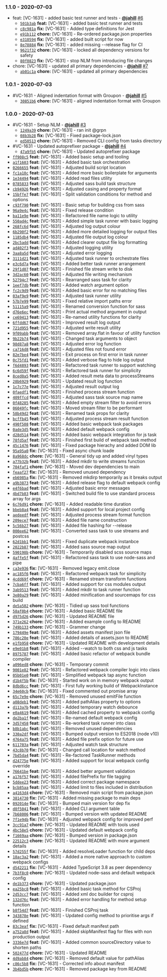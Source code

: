 ### 1.1.0 - 2020-07-03

* feat: [VC-1631] - added basic test runner and tests - **[@jahill](https://github.groupondev.com/jahill)** [#6](https://github.groupondev.com/Coupons/ideal/pull/6)
  - [`501b3ab`](https://github.groupondev.com/Coupons/ideal/commit/501b3abc1d016ab6aa2a24367d4a7692a8912faf) **feat:** [VC-1631] - added basic test runner and tests
  - [`c8c981a`](https://github.groupondev.com/Coupons/ideal/commit/c8c981a688869e23b293848831c45f6c95654d9e) **fix:** [VC-1631] - Added type definitions for Jest
  - [`e91b112`](https://github.groupondev.com/Coupons/ideal/commit/e91b112a8387138949de3028cab072ad6ca568de) **chore:** [VC-1631] - Re-ordered package.json properties
  - [`e310594`](https://github.groupondev.com/Coupons/ideal/commit/e3105943fd777620fbbd11a104f9185d3474d2eb) **fix:** [VC-1631] - added built script for now
  - [`8e78884`](https://github.groupondev.com/Coupons/ideal/commit/8e78884eef197087365ca57161c5210ec010c6ae) **fix:** [VC-1631] - added missing --release flag for CI
  - [`9621f32`](https://github.groupondev.com/Coupons/ideal/commit/9621f322f3dbe5645aab07c5919adf6de26d901f) **chore:** [VC-1631] - locked all dependency versions for safety
  - [`80f0823`](https://github.groupondev.com/Coupons/ideal/commit/80f082340f94b390a29820de17a9884b8cd8d6ae) **fix:** [VC-1631] - stop NLM from introducing file changes
* chore: [VC-1631] - updated all primary dependencies - **[@jahill](https://github.groupondev.com/jahill)** [#7](https://github.groupondev.com/Coupons/ideal/pull/7)
  - [`ab01c1a`](https://github.groupondev.com/Coupons/ideal/commit/ab01c1a5dd08e3ccbeee0e32b4d6d195c35105af) **chore:** [VC-1631] - updated all primary dependencies


### 1.0.1 - 2020-07-03

* #VC-1631 - Aligned indentation format with Groupon - **[@jahill](https://github.groupondev.com/jahill)** [#5](https://github.groupondev.com/Coupons/ideal/pull/5)
  - [`30851b6`](https://github.groupondev.com/Coupons/ideal/commit/30851b65494db80432134acd1b50a2b28226a6fa) **chore:** [VC-1631] - aligned indentation format with Groupon


### 1.0.0 - 2020-07-03

* #VC-1631 - Setup NLM - **[@jahill](https://github.groupondev.com/jahill)** [#3](https://github.groupondev.com/Coupons/ideal/pull/3)
  - [`1249a39`](https://github.groupondev.com/Coupons/ideal/commit/1249a39f505bb8048dcb598fbf579bd9dcdbf382) **chore:** [VC-1631] - ran init @grpn
  - [`08b3b28`](https://github.groupondev.com/Coupons/ideal/commit/08b3b2853a3bb137f8a348af4333a02128128eb9) **fix:** [VC-1631] - Fixed package-lock.json
  - [`ed50513`](https://github.groupondev.com/Coupons/ideal/commit/ed50513234a85274acc6a2aa047c4a4e597ddec5) **chore:** [VC-1631] - Removed CLI config from tasks directory
* #VC-1631 - Updated autoprefixer package - **[@jahill](https://github.groupondev.com/jahill)** [#4](https://github.groupondev.com/Coupons/ideal/pull/4)
  - [`47a9fb5`](https://github.groupondev.com/Coupons/ideal/commit/47a9fb574eb8363c15a5ae6523e4cae2ad1134cc) **chore:** [VC-1631] - Updated autoprefixer package
* [`ff908c5`](https://github.groupondev.com/Coupons/ideal/commit/ff908c52c2f8e4b63f2e8da4d54177ed41026c9d) **feat:** [VC-1631] - Added basic setup and tooling
* [`a1f1603`](https://github.groupondev.com/Coupons/ideal/commit/a1f160326c874ec91fdd36ac26b836fbfa1767da) **feat:** [VC-1631] - Added basic task orchestration
* [`0266655`](https://github.groupondev.com/Coupons/ideal/commit/0266655a22bfd06f398f970e31cd17fe3579f551) **feat:** [VC-1631] - Adjusted build script location
* [`fc1a10c`](https://github.groupondev.com/Coupons/ideal/commit/fc1a10cd68b552e0889959d2cf786bd432e63cd6) **feat:** [VC-1631] - Added more basic boilerplate for arguments
* [`1e34494`](https://github.groupondev.com/Coupons/ideal/commit/1e3449436ce899cd4a24f100f7886555d2fd2d49) **feat:** [VC-1631] - Added read files utility
* [`0785833`](https://github.groupondev.com/Coupons/ideal/commit/0785833c9d410eccb69412d33af34a9a16c9c961) **feat:** [VC-1631] - Adjusted sass build task structure
* [`cb94926`](https://github.groupondev.com/Coupons/ideal/commit/cb949269052fcf700cfadff25f212fcc0f284119) **feat:** [VC-1631] - Adjusted casing and property format
* [`15bffe7`](https://github.groupondev.com/Coupons/ideal/commit/15bffe73ac009498c92a90a477cc0ad705124081) **feat:** [VC-1631] - Split validation conditions for method and options
* [`c93f790`](https://github.groupondev.com/Coupons/ideal/commit/c93f7904a6c531dc86c1311866a38101f47ce6d7) **feat:** [VC-1631] - Basic setup for building css from sass
* [`96a9e4c`](https://github.groupondev.com/Coupons/ideal/commit/96a9e4c7807b1502ba13add83bd756fc0001b14d) **feat:** [VC-1631] - Fixed release condition
* [`ba11e9e`](https://github.groupondev.com/Coupons/ideal/commit/ba11e9eba9e294279bfd6399c89b2d209d322cf0) **feat:** [VC-1631] - Refactored file name logic to utility
* [`550ad4c`](https://github.groupondev.com/Coupons/ideal/commit/550ad4cc8d0320bee9ec804d8f5ff31637a8e6e4) **feat:** [VC-1631] - Added simple task runner with basic logging
* [`268fc6d`](https://github.groupondev.com/Coupons/ideal/commit/268fc6d929b5b28553d7c4b80593891bbdb49ba3) **feat:** [VC-1631] - Adjusted log output colour
* [`6b290f2`](https://github.groupondev.com/Coupons/ideal/commit/6b290f294b79d109a675ddb2ec223108b049fc8f) **feat:** [VC-1631] - Added more detailed logging for output files
* [`1185db4`](https://github.groupondev.com/Coupons/ideal/commit/1185db4b641bcdc186b71dfb83f191a8809574f5) **feat:** [VC-1631] - Adjusted file output log colour
* [`2bc5add`](https://github.groupondev.com/Coupons/ideal/commit/2bc5adde346c108376d102ccc9ce9fa7e074950d) **feat:** [VC-1631] - Added clearer output file log formatting
* [`ad402f3`](https://github.groupondev.com/Coupons/ideal/commit/ad402f31b7cdb40a3be52a293099507690641d62) **feat:** [VC-1631] - Adjusted logging utility
* [`3aa8a5d`](https://github.groupondev.com/Coupons/ideal/commit/3aa8a5da65a65e77fb0a487c82a87dfc78714347) **feat:** [VC-1631] - Adjusted error logging
* [`3111d21`](https://github.groupondev.com/Coupons/ideal/commit/3111d21681020979414d9fa5a8589be7ce0ab4e7) **feat:** [VC-1631] - Adjusted task runner to orchestrate files
* [`e3c6d7a`](https://github.groupondev.com/Coupons/ideal/commit/e3c6d7aeb07c255ae814e203c4c99b85444945af) **feat:** [VC-1631] - Added better task runner arrangement
* [`29f1d07`](https://github.groupondev.com/Coupons/ideal/commit/29f1d0727cb66f40eaa929ff4dcd90cd6e1891f7) **feat:** [VC-1631] - Finished file stream write to disk
* [`3d2ac60`](https://github.groupondev.com/Coupons/ideal/commit/3d2ac60b9d7449821ba9b56bff8afb8503e2e1e0) **feat:** [VC-1631] - Adjusted file writing mechanism
* [`52794c7`](https://github.groupondev.com/Coupons/ideal/commit/52794c766464629a42e119608a35611dc1e96f69) **feat:** [VC-1631] - Rearranged sass task for clarity
* [`1eef7db`](https://github.groupondev.com/Coupons/ideal/commit/1eef7db8815544ea982fd639c0e489c1349cead6) **feat:** [VC-1631] - Added watch argument option
* [`fc2c9d9`](https://github.groupondev.com/Coupons/ideal/commit/fc2c9d9fb4f0f5cdea12b810f6ba45e0e07bb4ae) **feat:** [VC-1631] - Added basic error for no matching files
* [`03af9e9`](https://github.groupondev.com/Coupons/ideal/commit/03af9e97892c86ac0c50959051d7c07ffa53ef64) **feat:** [VC-1631] - Adjusted task runner utility
* [`57b7e99`](https://github.groupondev.com/Coupons/ideal/commit/57b7e99b16d783d2f57826f3cd17e9cc7b0687a8) **feat:** [VC-1631] - Fixed relative import paths error
* [`51115a9`](https://github.groupondev.com/Coupons/ideal/commit/51115a987644ab8f2cba8487ced4f71e1ed49366) **feat:** [VC-1631] - Renamed conversion function for sass
* [`d76e6ec`](https://github.groupondev.com/Coupons/ideal/commit/d76e6ec397f3828cb9cd8ef9181ceab37ae55839) **feat:** [VC-1631] - Print actual method argument in output
* [`ce69413`](https://github.groupondev.com/Coupons/ideal/commit/ce69413c01bdf4920a9e714ba4fcf1541e186e01) **feat:** [VC-1631] - Re-named utility functions for clarity
* [`6ffdd67`](https://github.groupondev.com/Coupons/ideal/commit/6ffdd67466f0c0c5e202174b4e972662ea90f268) **feat:** [VC-1631] - Improved result log output
* [`721d955`](https://github.groupondev.com/Coupons/ideal/commit/721d955d3a6bfb4a66dbb36004bd390771328230) **feat:** [VC-1631] - Adjusted write result utility
* [`9f09abb`](https://github.groupondev.com/Coupons/ideal/commit/9f09abb7253d70d6a5ead355525021d1f2541077) **feat:** [VC-1631] - Removed array.flat in favour of utility function
* [`9b22b74`](https://github.groupondev.com/Coupons/ideal/commit/9b22b748414b3543fa27f831a28b87c616511fc9) **feat:** [VC-1631] - Changed task arguments to object
* [`98d87a8`](https://github.groupondev.com/Coupons/ideal/commit/98d87a88f892ba451abba11ba199ef8a561ad79b) **feat:** [VC-1631] - Adjusted error log function
* [`ca716d8`](https://github.groupondev.com/Coupons/ideal/commit/ca716d8a11892c497d46458799c93a787e636a67) **feat:** [VC-1631] - Adjusted files not found error
* [`82e7be4`](https://github.groupondev.com/Coupons/ideal/commit/82e7be4412a924806c4958383d50faa3f9337f9f) **feat:** [VC-1631] - Exit process on first error in task runner
* [`0c75fd1`](https://github.groupondev.com/Coupons/ideal/commit/0c75fd1fa0897b5f03d1a8137ac7799ab673d635) **feat:** [VC-1631] - Added verbose flag to hide log output
* [`f6d4893`](https://github.groupondev.com/Coupons/ideal/commit/f6d489386b9b1261f2597665a84af31f76787aa0) **feat:** [VC-1631] - Refactored task runner to support watching
* [`6c6d59f`](https://github.groupondev.com/Coupons/ideal/commit/6c6d59f84aa83bb777f2372bd00a0d3daa58922a) **feat:** [VC-1631] - Refactored task runner for simplicity
* [`8ced0a5`](https://github.groupondev.com/Coupons/ideal/commit/8ced0a5944da31ab54388f5e9076a0c5c6fac933) **feat:** [VC-1631] - Added result meta data to processStreams
* [`28b6929`](https://github.groupondev.com/Coupons/ideal/commit/28b6929cc23b80904d27ae755d4a2b2b0c583aa8) **feat:** [VC-1631] - Updated result log function
* [`1c7c77e`](https://github.groupondev.com/Coupons/ideal/commit/1c7c77e1bb02e77099ae21b342bb721078313284) **feat:** [VC-1631] - Adjusted result output log
* [`0faedf1`](https://github.groupondev.com/Coupons/ideal/commit/0faedf10c09798dba87cfa2f05be408d29207592) **feat:** [VC-1631] - Finished process stream function
* [`409ffcd`](https://github.groupondev.com/Coupons/ideal/commit/409ffcdccefa0484b2833cb703bfea243ac5ef28) **feat:** [VC-1631] - Adjusted sass task source map name
* [`0f48285`](https://github.groupondev.com/Coupons/ideal/commit/0f482853adbbd802639a7065b5a22a0051a983a5) **feat:** [VC-1631] - Added empty stream filter to avoid errors
* [`06049fc`](https://github.groupondev.com/Coupons/ideal/commit/06049fcf5ed98e8021ffb78e44b848ab2e1f1755) **feat:** [VC-1631] - Moved stream filter to be performant
* [`58b49d2`](https://github.groupondev.com/Coupons/ideal/commit/58b49d28cf3fb777498a9ead307a7f386ef3ac03) **feat:** [VC-1631] - Renamed task props for clarity
* [`bcffb45`](https://github.groupondev.com/Coupons/ideal/commit/bcffb454dd776b5b68d42563d91fe0f63b5c2c5c) **feat:** [VC-1631] - Adjusted process stream result function
* [`490f508`](https://github.groupondev.com/Coupons/ideal/commit/490f50892b875fa818f2adf44d536124cfc90a73) **feat:** [VC-1631] - Added basic webpack task packages
* [`0ade3d5`](https://github.groupondev.com/Coupons/ideal/commit/0ade3d5c4f5564a270d1844f47a1d0b67bdce109) **feat:** [VC-1631] - Added default webpack config
* [`d28d514`](https://github.groupondev.com/Coupons/ideal/commit/d28d5141b95f1d4c8e4649edf29230884859315c) **feat:** [VC-1631] - Added basic webpack integration for js task
* [`78fd5af`](https://github.groupondev.com/Coupons/ideal/commit/78fd5af927706b3e237aa405a4784c11a1164255) **feat:** [VC-1631] - Finished first build of webpack task method
* [`45c1476`](https://github.groupondev.com/Coupons/ideal/commit/45c14763bee1cf51bc35bcf73620338cd03a8ff6) **feat:** [VC-1631] - Fixed package hierachy and added DOM lib
* [`95a95a0`](https://github.groupondev.com/Coupons/ideal/commit/95a95a018b19d3da3c2251f2c2a0f25928b65c17) **fix:** [VC-1631] - Fixed async chunk loade
* [`8a968dc`](https://github.groupondev.com/Coupons/ideal/commit/8a968dc07824896c003dbf9c98284733ce61dc0f) **chore:** [VC-1631] - General tidy up and added vinyl types
* [`a77b32b`](https://github.groupondev.com/Coupons/ideal/commit/a77b32bf5a85ddcdde275bde63a968a49ac5cf73) **feat:** [VC-1631] - Added mkdir to write streams function
* [`704faf1`](https://github.groupondev.com/Coupons/ideal/commit/704faf1249bfea82fd7f1d3d569f53de22f1dd0c) **chore:** [VC-1631] - Moved dev dependencies to main
* [`feaaf27`](https://github.groupondev.com/Coupons/ideal/commit/feaaf27080c967df927f6711739d9f8ff4dd868e) **fix:** [VC-1631] - Removed unused dependency
* [`eb6985a`](https://github.groupondev.com/Coupons/ideal/commit/eb6985ab1c2d2273ed3da56038f1a7b539764ceb) **fix:** [VC-1631] - Removed mkdirp temporarily as it breaks output
* [`a9b3873`](https://github.groupondev.com/Coupons/ideal/commit/a9b3873c87708659254cf8b8dd379f98353950b3) **feat:** [VC-1631] - Added release flag to default webpack config
* [`e4f6bad`](https://github.groupondev.com/Coupons/ideal/commit/e4f6bad57d2f5063a26a5f653f2784d8eb75f4a2) **feat:** [VC-1631] - Adjusted basic error messages
* [`4bd7b83`](https://github.groupondev.com/Coupons/ideal/commit/4bd7b83a22e8e3971c43026efd8d16b653e89324) **feat:** [VC-1631] - Switched build file to use standard process array for args
* [`6c76d91`](https://github.groupondev.com/Coupons/ideal/commit/6c76d91d5e89079cde3b1f810a29e3114eef5a29) **chore:** [VC-1631] - Added readable time duration
* [`bbeb8a4`](https://github.groupondev.com/Coupons/ideal/commit/bbeb8a49c5c2ef7244e6a2060726a179b186b82b) **feat:** [VC-1631] - Added support for local project config
* [`aedeedf`](https://github.groupondev.com/Coupons/ideal/commit/aedeedf801d6a8e0495805e12b07b93d2ac9afac) **feat:** [VC-1631] - Adjusted process stream format function
* [`209ece7`](https://github.groupondev.com/Coupons/ideal/commit/209ece72b707204ffe1e0a4fa7871cbdc2294f4d) **feat:** [VC-1631] - Added file name construction
* [`5c56b27`](https://github.groupondev.com/Coupons/ideal/commit/5c56b27bcdfbee5e811fecafb2a0ac03f8d6b75b) **feat:** [VC-1631] - Added file hashing for --release
* [`000ee62`](https://github.groupondev.com/Coupons/ideal/commit/000ee62bf1b19ec64f798f11ec5bbb24f06cdc47) **feat:** [VC-1631] - Converted sass task to use streams and postcss
* [`62d1bb1`](https://github.groupondev.com/Coupons/ideal/commit/62d1bb12bac445049601ea4fb45260ee7039ceaa) **feat:** [VC-1631] - Fixed duplicate webpack instanbce
* [`2022b87`](https://github.groupondev.com/Coupons/ideal/commit/2022b87497778a8f88aefa981b7f0a507191c75b) **feat:** [VC-1631] - Added sass source map output
* [`590198b`](https://github.groupondev.com/Coupons/ideal/commit/590198bc51cbe4e8659568d18e21c902454268d4) **chore:** [VC-1631] - Temporarily disabled scss source maps
* [`4affe5f`](https://github.groupondev.com/Coupons/ideal/commit/4affe5ffc07a0144cdba5c96d7d44e68d7e32ef0) **feat:** [VC-1631] - Refactored sass task to use node-sass and pipe
* [`ca3e936`](https://github.groupondev.com/Coupons/ideal/commit/ca3e936bf0a702be24c56b1ea7a853536141ba0e) **fix:** [VC-1631] - Removed legacy emit.close
* [`ac185f6`](https://github.groupondev.com/Coupons/ideal/commit/ac185f6fce6666486e393a276fd71e2ab1c87be4) **feat:** [VC-1631] - Refactored webpack task for simplicity
* [`4cdd69f`](https://github.groupondev.com/Coupons/ideal/commit/4cdd69ff64424864a922e4dc3de9ba9eaaf0e136) **chore:** [VC-1631] - Renamed stream transform functions
* [`7cba6ff`](https://github.groupondev.com/Coupons/ideal/commit/7cba6ff5d71a0a65fd55f57eed6b28ceebf595ad) **feat:** [VC-1631] - Added support for css modules output
* [`3ab9513`](https://github.groupondev.com/Coupons/ideal/commit/3ab9513d90c8bbb1d6921933e161900e012e6961) **feat:** [VC-1631] - Added mkdir to task runner function
* [`3e80a29`](https://github.groupondev.com/Coupons/ideal/commit/3e80a29a276eff116b1677568896bb657efe1852) **feat:** [VC-1631] - Added minification and sourcemaps for css build
* [`de5a502`](https://github.groupondev.com/Coupons/ideal/commit/de5a502767a40f2d3abe4ae6da0a2b4b6c98ab0b) **chore:** [VC-1631] - Tidied up sass tool functions
* [`58af0b4`](https://github.groupondev.com/Coupons/ideal/commit/58af0b4406b4720a049943a657540aff416ecfbb) **chore:** [VC-1631] - Added basic README file
* [`d975d26`](https://github.groupondev.com/Coupons/ideal/commit/d975d26c26593dfe2b898bcfc42eb80312a01430) **chore:** [VC-1631] - Updated README file
* [`371e262`](https://github.groupondev.com/Coupons/ideal/commit/371e2620cb61e31bacd31c89e63322a3654d8231) **chore:** [VC-1631] - Added example config to README
* [`749b133`](https://github.groupondev.com/Coupons/ideal/commit/749b133c2472782b2f0ebb95dff2b427097e58d5) **chore:** [VC-1631] - Grammer change
* [`179449e`](https://github.groupondev.com/Coupons/ideal/commit/179449e5326a12dec9877a67d11dace5418c399f) **feat:** [VC-1631] - Added assets manifest json file
* [`786c20e`](https://github.groupondev.com/Coupons/ideal/commit/786c20e31eae9f036a7d3edae53f2ea6a357f5d8) **feat:** [VC-1631] - Added details of assets.json to README
* [`e1fb958`](https://github.groupondev.com/Coupons/ideal/commit/e1fb958a9620c732632f004f5864e97a7da82f6a) **chore:** [VC-1631] - Updated README with development details
* [`e9e01b8`](https://github.groupondev.com/Coupons/ideal/commit/e9e01b8462d6556fe31f10190374e48706e95887) **feat:** [VC-1631] - Added --watch to both css and js tasks
* [`8975787`](https://github.groupondev.com/Coupons/ideal/commit/897578795e4619f209e1f6ae03a460ea802fbaaf) **feat:** [VC-1631] - Added basic refactor of webpack bundle compiler
* [`a096ed8`](https://github.groupondev.com/Coupons/ideal/commit/a096ed804e9cd9b6deec5a162ea53848db618543) **chore:** [VC-1631] - Temporary commit
* [`9001e82`](https://github.groupondev.com/Coupons/ideal/commit/9001e82a5686d035f9c7cf80edf7bad488d2bfa7) **feat:** [VC-1631] - Refactored webpack compiler logic into class
* [`05b01e0`](https://github.groupondev.com/Coupons/ideal/commit/05b01e0bfc09307d1929b70283d6f276e6f27750) **feat:** [VC-1631] - Simplified webpack tap async function
* [`d1b4f5b`](https://github.groupondev.com/Coupons/ideal/commit/d1b4f5bd865ac05de7d692c9051cbbd884deba07) **fix:** [VC-1631] - Started work on in memory webpack output
* [`8dbd6cc`](https://github.groupondev.com/Coupons/ideal/commit/8dbd6ccf8ad33651239be0e142ae143b6a73540f) **feat:** [VC-1631] - First fully working build of WebpackInstance
* [`34e60cb`](https://github.groupondev.com/Coupons/ideal/commit/34e60cbb097c0d321cfa29e9c619def165083ed8) **fix:** [VC-1631] - Fixed commented out promise array
* [`65c7e9e`](https://github.groupondev.com/Coupons/ideal/commit/65c7e9eb2eb05fcf55cd15b0497011bb3836bdb1) **chore:** [VC-1631] - Removed unused emitFile function
* [`a08deb1`](https://github.groupondev.com/Coupons/ideal/commit/a08deb1d324920e7cce134c90b9d2c3cc156a6d7) **feat:** [VC-1631] - Added pathAlias property to options
* [`d113a7b`](https://github.groupondev.com/Coupons/ideal/commit/d113a7b054fe17ab078a0706c1a7aa8cebecbcfc) **feat:** [VC-1631] - Added temporary watch debounce
* [`e0a4619`](https://github.groupondev.com/Coupons/ideal/commit/e0a46194b8cecc345c2dfb3993679764dd2e662d) **feat:** [VC-1631] - Added cached property to webpack config
* [`de2ba1f`](https://github.groupondev.com/Coupons/ideal/commit/de2ba1f8e6ef2deef6681005debdaf7046cbd778) **feat:** [VC-1631] - Re-named default webpack config
* [`3d57458`](https://github.groupondev.com/Coupons/ideal/commit/3d574580dc52ab0c5c655ac33a5096577571576e) **feat:** [VC-1631] - Re-workerd task runner into class
* [`b8b1abc`](https://github.groupondev.com/Coupons/ideal/commit/b8b1abcec0cba268fd94edba6a996ceb4a655e0c) **feat:** [VC-1631] - Removed unused dependencies
* [`330a2df`](https://github.groupondev.com/Coupons/ideal/commit/330a2df74d8af328e05aca266a202d81ce9d851c) **feat:** [VC-1631] - Bumped output version to ES2018 (node v10)
* [`4764a75`](https://github.groupondev.com/Coupons/ideal/commit/4764a755f1d1fc2852c522fc2899c6487ea2d37b) **feat:** [VC-1631] - Added file prefix option for future use
* [`611703a`](https://github.groupondev.com/Coupons/ideal/commit/611703aaa6492f0aec5e2b0501c7e4f5fd9af0bb) **feat:** [VC-1631] - Adjusted watch task structure
* [`43c8b70`](https://github.groupondev.com/Coupons/ideal/commit/43c8b70d22785698944e40c2bbe4517803ac3c76) **fix:** [VC-1631] - Changed call location for watch method
* [`7bd5da4`](https://github.groupondev.com/Coupons/ideal/commit/7bd5da4d618473a57d6b36fc9bb765f8439d015c) **feat:** [VC-1631] - Re-factored TaskRunner methods
* [`d24775e`](https://github.groupondev.com/Coupons/ideal/commit/d24775e340bc8d72e2b486d9e412faeee4d529c3) **feat:** [VC-1631] - Added support for local webpack config override
* [`76641be`](https://github.groupondev.com/Coupons/ideal/commit/76641be045fbe0eca98743ec34e960e5e161d818) **feat:** [VC-1631] - Added better argument validation
* [`a176f57`](https://github.groupondev.com/Coupons/ideal/commit/a176f570d56d362f6dafb533dbaa927e15d419ef) **feat:** [VC-1631] - Added filePrefix for file tagging
* [`5ddee23`](https://github.groupondev.com/Coupons/ideal/commit/5ddee238c903f67f87e38cc92c2f7ac0433cb454) **feat:** [VC-1631] - Added correct package namespace
* [`bcb85aa`](https://github.groupondev.com/Coupons/ideal/commit/bcb85aab2daa65353958dbb82542e223cf5d7a88) **feat:** [VC-1631] - Added limit to files included in distribution
* [`a4163d4`](https://github.groupondev.com/Coupons/ideal/commit/a4163d45418b34c232c40198d7eace00974d3f3f) **chore:** [VC-1631] - Removed main script from package.json
* [`3814730`](https://github.groupondev.com/Coupons/ideal/commit/38147303495a1f44a661e2feaf0c02a8c3a4367f) **fix:** [VC-1631] - Added missing package to main deps
* [`092014e`](https://github.groupondev.com/Coupons/ideal/commit/092014e8028dff83c4838f162791626f827cd77a) **fix:** [VC-1631] - Bumped main version for dep fix
* [`d0f5041`](https://github.groupondev.com/Coupons/ideal/commit/d0f50415d5c1694db8c7b2a25f35d8d6721d293f) **feat:** [VC-1631] - Added CLI argument table
* [`7b68006`](https://github.groupondev.com/Coupons/ideal/commit/7b6800639781fcebbbd6acec9e70eb8466aa0eb3) **feat:** [VC-1631] - Bumped version with updated README
* [`7f1e94b`](https://github.groupondev.com/Coupons/ideal/commit/7f1e94b5ecd39c0e151f5d00ca64415a37bd0af9) **fix:** [VC-1631] - Adjusted webpack config for improved perf
* [`3cc91a7`](https://github.groupondev.com/Coupons/ideal/commit/3cc91a75edf4e0e36c2ec09455c4dff9e4779df2) **chore:** [VC-1631] - Updated README with tools used
* [`4bc58e5`](https://github.groupondev.com/Coupons/ideal/commit/4bc58e577570555b40121cd8553c8ed3c9a963b9) **chore:** [VC-1631] - Updated default webpack config
* [`f1669aa`](https://github.groupondev.com/Coupons/ideal/commit/f1669aa9ba04667c53b22de8645fa0fb47100f2f) **chore:** [VC-1631] - Bumped version in package.json
* [`22512c3`](https://github.groupondev.com/Coupons/ideal/commit/22512c3908e878237b48ce18e92057b9e39317c7) **chore:** [VC-1631] - Updated README with more argument details
* [`57d255f`](https://github.groupondev.com/Coupons/ideal/commit/57d255f74fe2f527b6425b1249a2836f15e094e2) **fix:** [VC-1631] - Added resolveLoader function for child deps
* [`18ac3a2`](https://github.groupondev.com/Coupons/ideal/commit/18ac3a2533bfb8839203493ba290bc3f1959a9d8) **feat:** [VC-1631] - Added a more native approach to custom webpack configs
* [`d542211`](https://github.groupondev.com/Coupons/ideal/commit/d542211edf37ac1df59c8afd0c526a54107b1be8) **fix:** [VC-1631] - Added TypeScript 3.8 as peer dependency
* [`7b3f8c0`](https://github.groupondev.com/Coupons/ideal/commit/7b3f8c0f9ac88e29d71997731e131232c3fc252c) **chore:** [VC-1631] - Updated node-sass and default webpack config
* [`de1b373`](https://github.groupondev.com/Coupons/ideal/commit/de1b373f1aa76378931476b80c73732873232c75) **chore:** [VC-1631] - Updated package.json
* [`ea25bc8`](https://github.groupondev.com/Coupons/ideal/commit/ea25bc806c09874f720595445a5bb72f29f8ced2) **feat:** [VC-1631] - Added basic task method for CSProj
* [`2d53cc7`](https://github.groupondev.com/Coupons/ideal/commit/2d53cc7653a77c314575ba785f6b78bb3b37f81a) **feat:** [VC-1631] - Added xml doc builder for csproj
* [`132d76c`](https://github.groupondev.com/Coupons/ideal/commit/132d76cdfc3323b63563e937de6bf93c25c2b2f2) **feat:** [VC-1631] - Added error handling for method setup function
* [`b8f54d7`](https://github.groupondev.com/Coupons/ideal/commit/b8f54d78a6aecb1fc7f580f8aed9b1d32298f88d) **feat:** [VC-1631] - Finished CSProj task
* [`343878e`](https://github.groupondev.com/Coupons/ideal/commit/343878ef859cd9ecad6c5d1d90471c8664b81b37) **feat:** [VC-1631] - Updated config method to prioritise args if defined
* [`83c3eaf`](https://github.groupondev.com/Coupons/ideal/commit/83c3eaf8842c23fba278d4b5d031fe45523f8a4a) **fix:** [VC-1631] - Fixed default manifest path
* [`a752a8d`](https://github.groupondev.com/Coupons/ideal/commit/a752a8dacbe2b0f58be581c6a13f19c50d1c7568) **feat:** [VC-1631] - Added skipManifest flag for files with non production output
* [`3336e7d`](https://github.groupondev.com/Coupons/ideal/commit/3336e7d739321aa0ccc4215fb3e2813bd280e210) **feat:** [VC-1631] - Added common sourceDirectory value to shorten paths
* [`502477d`](https://github.groupondev.com/Coupons/ideal/commit/502477d3beb620f02627ba831f9473d90622a2d0) **chore:** [VC-1631] - Updated README
* [`4d9ab84`](https://github.groupondev.com/Coupons/ideal/commit/4d9ab84e50f498c81809f8462eaa76f280e69292) **chore:** [VC-1631] - Removed default value for pathAlias
* [`c86c5b8`](https://github.groupondev.com/Coupons/ideal/commit/c86c5b87d129847eb3184424c03d1fa10d6bedb5) **fix:** [VC-1631] - Corrected info about manifest
* [`3b4bd5b`](https://github.groupondev.com/Coupons/ideal/commit/3b4bd5b1ff0bcffb7dd06487100a9d19a82a35d7) **chore:** [VC-1631] - Removed package key from README
